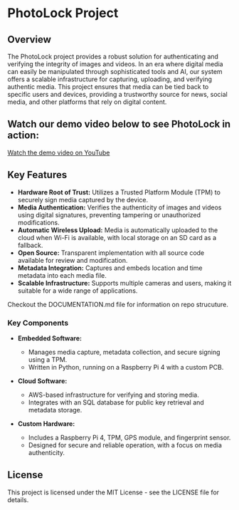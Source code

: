 
# PhotoLock Project

## Overview

The PhotoLock project provides a robust solution for authenticating and verifying the integrity of images and videos. In an era where digital media can easily be manipulated through sophisticated tools and AI, our system offers a scalable infrastructure for capturing, uploading, and verifying authentic media. This project ensures that media can be tied back to specific users and devices, providing a trustworthy source for news, social media, and other platforms that rely on digital content.

## Watch our demo video below to see PhotoLock in action:
[Watch the demo video on YouTube](https://www.youtube.com/watch?v=JTpTnfJgP68)


## Key Features

- **Hardware Root of Trust:** Utilizes a Trusted Platform Module (TPM) to securely sign media captured by the device.
- **Media Authentication:** Verifies the authenticity of images and videos using digital signatures, preventing tampering or unauthorized modifications.
- **Automatic Wireless Upload:** Media is automatically uploaded to the cloud when Wi-Fi is available, with local storage on an SD card as a fallback.
- **Open Source:** Transparent implementation with all source code available for review and modification.
- **Metadata Integration:** Captures and embeds location and time metadata into each media file.
- **Scalable Infrastructure:** Supports multiple cameras and users, making it suitable for a wide range of applications.

Checkout the DOCUMENTATION.md file for information on repo strucuture.

### Key Components

- **Embedded Software:** 
  - Manages media capture, metadata collection, and secure signing using a TPM.
  - Written in Python, running on a Raspberry Pi 4 with a custom PCB.
  
- **Cloud Software:** 
  - AWS-based infrastructure for verifying and storing media.
  - Integrates with an SQL database for public key retrieval and metadata storage.
  
- **Custom Hardware:**
  - Includes a Raspberry Pi 4, TPM, GPS module, and fingerprint sensor.
  - Designed for secure and reliable operation, with a focus on media authenticity.


## License

This project is licensed under the MIT License - see the LICENSE file for details.
